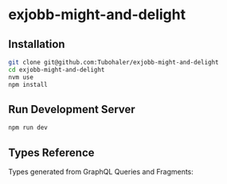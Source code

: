 # exjobb-might-and-delight

## Installation

```bash
git clone git@github.com:Tubohaler/exjobb-might-and-delight
cd exjobb-might-and-delight
nvm use
npm install
```

## Run Development Server

```bash
npm run dev
```

## Types Reference

Types generated from GraphQL Queries and Fragments:

```ts

```
